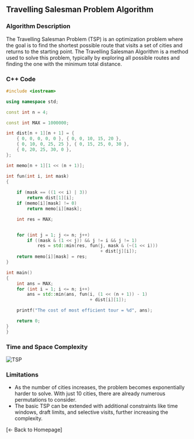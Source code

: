 ## Travelling Salesman Problem Algorithm

### Algorithm Description
The Travelling Salesman Problem (TSP) is an optimization problem where the goal is to find the shortest possible route that visits a set of cities and returns to the starting point. The Travelling Salesman Algorithm is a method used to solve this problem, typically by exploring all possible routes and finding the one with the minimum total distance.

### C++ Code

```cpp
#include <iostream>

using namespace std;

const int n = 4;

const int MAX = 1000000;

int dist[n + 1][n + 1] = {
	{ 0, 0, 0, 0, 0 }, { 0, 0, 10, 15, 20 },
	{ 0, 10, 0, 25, 25 }, { 0, 15, 25, 0, 30 },
	{ 0, 20, 25, 30, 0 },
};

int memo[n + 1][1 << (n + 1)];

int fun(int i, int mask)
{
	
	if (mask == ((1 << i) | 3))
		return dist[1][i];
	if (memo[i][mask] != 0)
		return memo[i][mask];

	int res = MAX; 


	for (int j = 1; j <= n; j++)
		if ((mask & (1 << j)) && j != i && j != 1)
			res = std::min(res, fun(j, mask & (~(1 << i)))
									+ dist[j][i]);
	return memo[i][mask] = res;
}

int main()
{
	int ans = MAX;
	for (int i = 1; i <= n; i++)
		ans = std::min(ans, fun(i, (1 << (n + 1)) - 1)
								+ dist[i][1]);

	printf("The cost of most efficient tour = %d", ans);

	return 0;
}
}
```

### Time and Space Complexity
![TSP](https://github.com/DEBANSHU007/FoodDelivery.github.io/assets/67229736/8eb3b6dd-a381-4fce-91dc-f3a235faada6)



### Limitations
*	As the number of cities increases, the problem becomes exponentially harder to solve. With just 10 cities, there are already numerous permutations to consider.
*	The basic TSP can be extended with additional constraints like time windows, draft limits, and selective visits, further increasing the complexity.

[← Back to Homepage]
